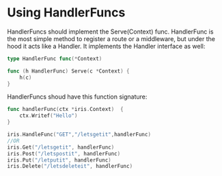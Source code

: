 # Using HandlerFuncs

HandlerFuncs should implement the Serve\(Context) func.
HandlerFunc is the most simple method to register a route or a middleware, but under the hood it acts like a Handler. It implements the Handler interface as well:

```go
type HandlerFunc func(*Context)

func (h HandlerFunc) Serve(c *Context) {
    h(c)
}
```

HandlerFuncs shoud have this function signature:

```go
func handlerFunc(ctx *iris.Context)  {
    ctx.Writef("Hello")
}

iris.HandleFunc("GET","/letsgetit",handlerFunc)
//OR
iris.Get("/letsgetit", handlerFunc)
iris.Post("/letspostit", handlerFunc)
iris.Put("/letputit", handlerFunc)
iris.Delete("/letsdeleteit", handlerFunc)
```
